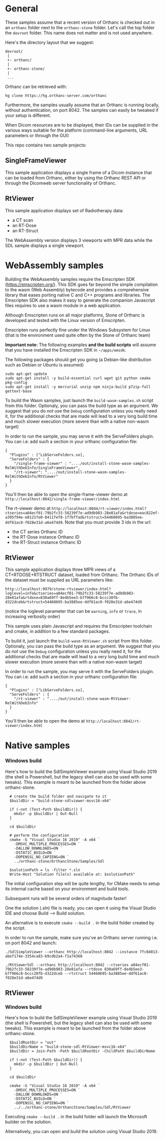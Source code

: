 General
=======
These samples assume that a recent version of Orthanc is checked out in an
`orthanc` folder next to the `orthanc-stone` folder. Let's call the top folder
the `devroot` folder. This name does not matter and is not used anywhere.

Here's the directory layout that we suggest:

```
devroot/
 |
 +- orthanc/
 |
 +- orthanc-stone/
 |
 ...
```

 Orthanc can be retrieved with:
 ```
 hg clone https://hg.orthanc-server.com/orthanc
 ```

Furthermore, the samples usually assume that an Orthanc is running locally,
without authentication, on port 8042. The samples can easily be tweaked if 
your setup is different.

When Dicom resources are to be displayed, their IDs can be supplied in the 
various ways suitable for the platform (command-line arguments, URL parameters
or through the GUI)


This repo contains two sample projects:

SingleFrameViewer
-----------------

This sample application displays a single frame of a Dicom instance that can
be loaded from Orthanc, either by using the Orthanc REST API or through the 
Dicomweb server functionality of Orthanc.

RtViewer
--------

This sample application displays set of Radiotherapy data:
- a CT scan
- an RT-Dose
- an RT-Struct

The WebAssembly version displays 3 viewports with MPR data
while the SDL sample displays a single viewport.

 
WebAssembly samples
===================

Building the WebAssembly samples require the Emscripten SDK 
(https://emscripten.org/). This SDK goes far beyond the simple compilation to
the wasm (Web Assembly) bytecode and provides a comprehensive library that 
eases porting native C and C++ programs and libraries. The Emscripten SDK also
makes it easy to generate the companion Javascript files requires to use a 
wasm module in a web application.

Although Emscripten runs on all major platforms, Stone of Orthanc is developed
and tested with the Linux version of Emscripten.

Emscripten runs perfectly fine under the Windows Subsystem for Linux (that is
the environment used quite often by the Stone of Orthanc team)

**Important note:** The following examples **and the build scripts** will 
assume that you have installed the Emscripten SDK in `~/apps/emsdk`.

The following packages should get you going (a Debian-like distribution such 
as Debian or Ubuntu is assumed)

```
sudo apt-get update 
sudo apt-get install -y build-essential curl wget git python cmake pkg-config
sudo apt-get install -y mercurial unzip npm ninja-build p7zip-full gettext-base 
```

To build the Wasm samples, just launch the `build-wasm-samples.sh` script from
this folder.  Optionaly, you can pass the build type as an argument.
We suggest that you do *not* use the `Debug` configuration unless you really 
need it, for the additional checks that are made will lead to a very long 
build time and much slower execution (more severe than with a native non-wasm
target)

In order to run the sample, you may serve it with the ServeFolders plugin.
You can i.e: add such a section in your orthanc configuration file:

```
{
  "Plugins" : ["LibServeFolders.so],
  "ServeFolders" : {
    "/single-frame-viewer" : "..../out/install-stone-wasm-samples-RelWithDebInfo/SingleFrameViewer",
    "/rt-viewer": "..../out/install-stone-wasm-samples-RelWithDebInfo/RtViewer"
  }
}
```

You'll then be able to open the single-frame-viewer demo at `http://localhost:8042/single-frame-viewer/index.html` 

The rt-viewer demo at
`http://localhost:8044/rt-viewer/index.html?ctseries=a04ecf01-79b2fc33-58239f7e-ad9db983-28e81afa&rtdose=eac822ef-a395f94e-e8121fe0-8411fef8-1f7bffad&rtstruct=54460695-ba3885ee-ddf61ac0-f028e31d-a6e474d9`.  Note that you must provide 3 ids in the url:

- the CT series Orthanc ID
- the RT-Dose instance Orthanc ID
- the RT-Struct instance Orthanc ID


RtViewer
-----------------

This sample application displays three MPR views of a CT+RTDOSE+RTSTRUCT dataset, loaded from Orthanc. The Orthanc IDs of the dataset must be supplied as URL parameters like:

```
http://localhost:9979/stone-rtviewer/index.html?loglevel=info&ctseries=a04ecf01-79b2fc33-58239f7e-ad9db983-28e81afa&rtdose=830a69ff-8e4b5ee3-b7f966c8-bccc20fb-d322dceb&rtstruct=54460695-ba3885ee-ddf61ac0-f028e31d-a6e474d9
```

(notice the loglevel parameter that can be `warning`, `info` or `trace`, in increasing verbosity order)

This sample uses plain Javascript and requires the 
Emscripten toolchain and cmake, in addition to a few standard packages.

To build it, just launch the `build-wasm-RtViewer.sh` script from
this folder.  Optionaly, you can pass the build type as an argument.
We suggest that you do *not* use the `Debug` configuration unless you really 
need it, for the additional checks that are made will lead to a very long 
build time and much slower execution (more severe than with a native non-wasm
target)

In order to run the sample, you may serve it with the ServeFolders plugin.
You can i.e: add such a section in your orthanc configuration file:

```
{
  "Plugins" : ["LibServeFolders.so],
  "ServeFolders" : {
    "/rt-viewer" : "..../out/install-stone-wasm-RtViewer-RelWithDebInfo"
  }
}
```

You'll then be able to open the demo at `http://localhost:8042/rt-viewer/index.html`


Native samples
=================

### Windows build 

Here's how to build the SdlSimpleViewer example using Visual Studio 2019
(the shell is Powershell, but the legacy shell can also be used with some 
tweaks). This example is meant to be launched from the folder above 
orthanc-stone.

```
  # create the build folder and navigate to it
  $buildDir = "build-stone-sdlviewer-msvc16-x64"

  if (-not (Test-Path $buildDir)) {
    mkdir -p $buildDir | Out-Null
  }
  
  cd $buildDir
  
  # perform the configuration
  cmake -G "Visual Studio 16 2019" -A x64 `
    -DMSVC_MULTIPLE_PROCESSES=ON `
    -DALLOW_DOWNLOADS=ON `
    -DSTATIC_BUILD=ON `
    -DOPENSSL_NO_CAPIENG=ON `
    ../orthanc-stone/OrthancStone/Samples/Sdl
  
  $solutionPath = ls -filter *.sln
  Write-Host "Solution file(s) available at: $solutionPath"
```

The initial configuration step will be quite lengthy, for CMake needs to 
setup its internal cache based on your environment and build tools.

Subsequent runs will be several orders of magnitude faster!

One the solution (.sln) file is ready, you can open it using the Visual Studio
IDE and choose Build --> Build solution.

An alternative is to execute `cmake --build .` in the build folder created by
the script.

In order to run the sample, make sure you've an Orthanc server running i.e. on 
port 8042 and launch:

```
./SdlSimpleViewer --orthanc http://localhost:8042 --instance 7fc84013-abef174e-3354ca83-b9cdb2a4-f1a74368

./RtViewerSdl --orthanc http://localhost:8042 --ctseries a04ecf01-79b2fc33-58239f7e-ad9db983-28e81afa --rtdose 830a69ff-8e4b5ee3-b7f966c8-bccc20fb-d322dceb --rtstruct 54460695-ba3885ee-ddf61ac0-f028e31d-a6e474d9
```

RtViewer
---------------

### Windows build 

Here's how to build the SdlSimpleViewer example using Visual Studio 2019
(the shell is Powershell, but the legacy shell can also be used with some 
tweaks). This example is meant to be launched from the folder above 
orthanc-stone.

```
  $buildRootDir = "out"
  $buildDirName = "build-stone-sdl-RtViewer-msvc16-x64"
  $buildDir = Join-Path -Path $buildRootDir -ChildPath $buildDirName

  if (-not (Test-Path $buildDir)) {
    mkdir -p $buildDir | Out-Null
  }
  
  cd $buildDir
  
  cmake -G "Visual Studio 16 2019" -A x64 `
    -DMSVC_MULTIPLE_PROCESSES=ON `
    -DALLOW_DOWNLOADS=ON `
    -DSTATIC_BUILD=ON `
    -DOPENSSL_NO_CAPIENG=ON `
    ../../orthanc-stone/OrthancStone/Samples/Sdl/RtViewer
```

Executing `cmake --build .` in the build folder will launch the Microsoft 
builder on the solution.

Alternatively, you can open and build the solution using Visual Studio 2019.

